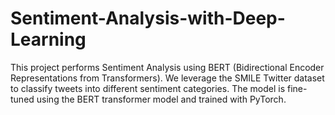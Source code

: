 # Sentiment-Analysis-with-Deep-Learning
This project performs Sentiment Analysis using BERT (Bidirectional Encoder Representations from Transformers). We leverage the SMILE Twitter dataset to classify tweets into different sentiment categories. The model is fine-tuned using the BERT transformer model and trained with PyTorch.

